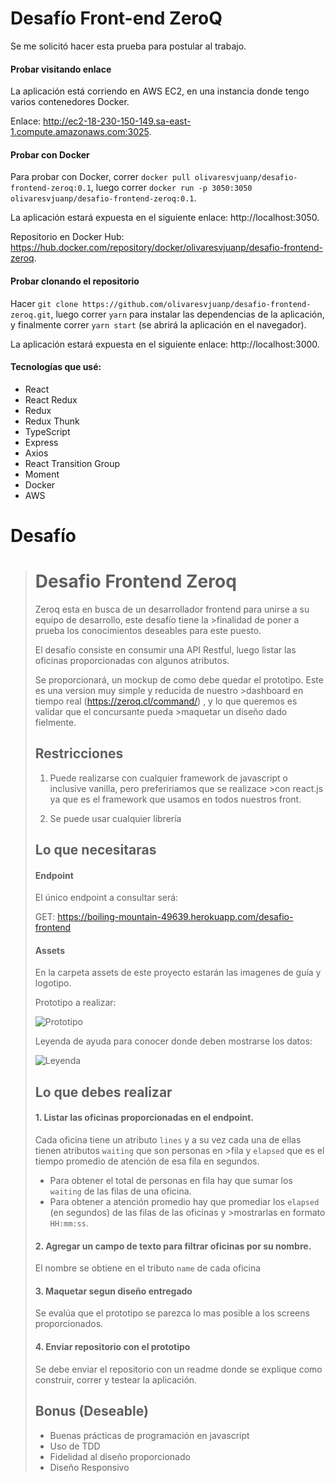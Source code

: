 # Desafío Front-end ZeroQ

Se me solicitó hacer esta prueba para postular al trabajo.

#### Probar visitando enlace

La aplicación está corriendo en AWS EC2, en una instancia donde tengo varios contenedores Docker.

Enlace: http://ec2-18-230-150-149.sa-east-1.compute.amazonaws.com:3025.

#### Probar con Docker

Para probar con Docker, correr `docker pull olivaresvjuanp/desafio-frontend-zeroq:0.1`, luego correr `docker run -p 3050:3050 olivaresvjuanp/desafio-frontend-zeroq:0.1`.

La aplicación estará expuesta en el siguiente enlace: http://localhost:3050.

Repositorio en Docker Hub: https://hub.docker.com/repository/docker/olivaresvjuanp/desafio-frontend-zeroq.

#### Probar clonando el repositorio

Hacer `git clone https://github.com/olivaresvjuanp/desafio-frontend-zeroq.git`, luego correr `yarn` para instalar las dependencias de la aplicación, y finalmente correr `yarn start` (se abrirá la aplicación en el navegador).

La aplicación estará expuesta en el siguiente enlace: http://localhost:3000.

#### Tecnologías que usé:
- React
- React Redux
- Redux
- Redux Thunk
- TypeScript
- Express
- Axios
- React Transition Group
- Moment
- Docker
- AWS

# Desafío

># Desafio Frontend Zeroq
>
>Zeroq esta en busca de un desarrollador frontend para unirse a su equipo de desarrollo, este desafío tiene la >finalidad de poner a prueba los conocimientos deseables para este puesto.
>
>El desafío consiste en consumir una API Restful, luego listar  las oficinas proporcionadas con algunos atributos.
>
>Se proporcionará, un mockup de como debe quedar el prototipo. Este es una version muy simple y reducida de nuestro >dashboard en tiempo real (https://zeroq.cl/command/) , y lo que queremos es validar que el concursante pueda >maquetar un diseño dado fielmente.
>
>## Restricciones
>
>1. Puede realizarse con cualquier framework de javascript o inclusive vanilla, pero prefeririamos que se realizace >con react.js ya que es el framework que usamos en todos nuestros front.
>
>2. Se puede usar cualquier librería
>
>## Lo que necesitaras
>
>#### Endpoint
>
>El único endpoint a consultar será:
>
>
> GET: https://boiling-mountain-49639.herokuapp.com/desafio-frontend
>
>#### Assets
>
>En la carpeta assets de este proyecto estarán las imagenes de guía y logotipo.
>
>Prototipo a realizar:
>
>![Prototipo](assets/screens/index.png "prototipo")
>
>Leyenda de ayuda para conocer donde deben mostrarse los datos:
>
>![Leyenda](assets/screens/legend.png "Leyenda")
>
>## Lo que debes realizar
>
>#### 1. Listar las oficinas proporcionadas en el endpoint.
>
>Cada oficina tiene un atributo `lines` y a su vez cada una de ellas tienen atributos `waiting` que son personas en >fila y `elapsed` que es el tiempo promedio de atención de esa fila en segundos.
>
>- Para obtener el total de personas en fila hay que sumar los `waiting` de las filas de una oficina.
>- Para obtener a atención promedio hay que promediar los `elapsed` (en segundos) de las filas de las oficinas y >mostrarlas en formato `HH:mm:ss`.
>
>#### 2. Agregar un campo de texto para filtrar oficinas por su nombre.
>El nombre se obtiene en el tributo `name` de cada oficina
>
>
>#### 3. Maquetar segun diseño entregado
>
>Se evalúa que el prototipo se parezca lo mas posible a los screens proporcionados.
>
>#### 4. Enviar repositorio con el prototipo
>
>Se debe enviar el repositorio con un readme donde se explique como construir, correr y testear la aplicación.
>
>## Bonus (Deseable)
>
>- Buenas prácticas de programación en javascript
>- Uso de TDD
>- Fidelidad al diseño proporcionado
>- Diseño Responsivo
